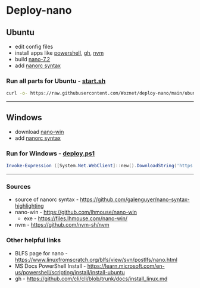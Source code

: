 # Deploy-nano

## **Ubuntu**
- edit config files
- install apps like [powershell][6], [gh][7], [nvm][8]
- build [nano-7.2][4]
- add [nanorc syntax][1]

### Run all parts for Ubuntu - [start.sh][5]
```sh
curl -o- https://raw.githubusercontent.com/Woznet/deploy-nano/main/ubuntu/start.sh | bash
```

***

## **Windows**
- download [nano-win][2]
- add [nanorc syntax][1]

### Run for Windows - [deploy.ps1][9]
```powershell
Invoke-Expression ([System.Net.WebClient]::new().DownloadString('https://raw.githubusercontent.com/Woznet/deploy-nano/main/windows/deploy.ps1'))
```

---

### Sources
- source of nanorc syntax - https://github.com/galenguyer/nano-syntax-highlighting
- nano-win - https://github.com/lhmouse/nano-win
  - exe - https://files.lhmouse.com/nano-win/
- nvm - https://github.com/nvm-sh/nvm

### Other helpful links
- BLFS page for nano - https://www.linuxfromscratch.org/blfs/view/svn/postlfs/nano.html
- MS Docs PowerShell Install - https://learn.microsoft.com/en-us/powershell/scripting/install/install-ubuntu
- gh - https://github.com/cli/cli/blob/trunk/docs/install_linux.md


[1]: https://github.com/galenguyer/nano-syntax-highlighting
[2]: https://github.com/lhmouse/nano-win
[3]: https://files.lhmouse.com/nano-win/
[4]: https://www.nano-editor.org/dist/latest/nano-7.2.tar.xz
[5]: https://github.com/Woznet/deploy-nano/blob/main/ubuntu/start.sh
[6]: https://learn.microsoft.com/en-us/powershell/scripting/install/install-ubuntu
[7]: https://github.com/cli/cli/blob/trunk/docs/install_linux.md#debian-ubuntu-linux-raspberry-pi-os-apt
[8]: https://github.com/nvm-sh/nvm
[9]: https://github.com/Woznet/deploy-nano/blob/main/windows/deploy.ps1


